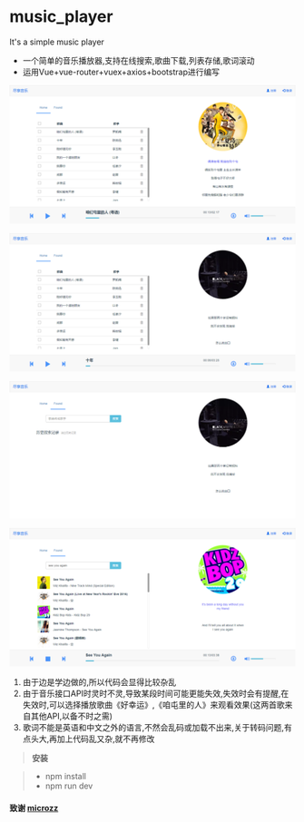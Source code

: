 # music_player
It's a simple music player

* 一个简单的音乐播放器,支持在线搜索,歌曲下载,列表存储,歌词滚动
* 运用Vue+vue-router+vuex+axios+bootstrap进行编写

![image](https://github.com/gzyhelloworld/music_player/blob/master/src/img/ax_24_33.png)

![image](https://github.com/gzyhelloworld/music_player/blob/master/src/img/ax_26_05.png)

![image](https://github.com/gzyhelloworld/music_player/blob/master/src/img/ax_27_32.png)

![image](https://github.com/gzyhelloworld/music_player/blob/master/src/img/ax_28_28.png)

1. 由于边是学边做的,所以代码会显得比较杂乱
2. 由于音乐接口API时灵时不灵,导致某段时间可能更能失效,失效时会有提醒,在失效时,可以选择播放歌曲《好幸运》,《咱屯里的人》来观看效果(这两首歌来自其他API,以备不时之需)
3. 歌词不能是英语和中文之外的语言,不然会乱码或加载不出来,关于转码问题,有点头大,再加上代码乱又杂,就不再修改

>  **安装**

> - npm install
> - npm run dev

#### 致谢 [microzz](https://github.com/microzz/vue-music-player)

